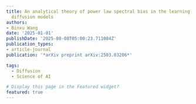 ```yaml
---
title: An analytical theory of power law spectral bias in the learning dynamics of
  diffusion models
authors:
- Binxu Wang
date: '2025-01-01'
publishDate: '2025-08-08T05:00:23.711084Z'
publication_types:
- article-journal
publication: '*arXiv preprint arXiv:2503.03206*'

tags:
  - Diffusion
  - Science of AI

# Display this page in the Featured widget?
featured: true
---
```

